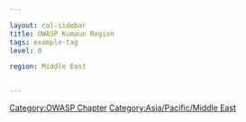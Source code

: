 ```yaml
---

layout: col-sidebar
title: OWASP Kumaun Region
tags: example-tag
level: 0

region: Middle East


---
```

[Category:OWASP Chapter](Category:OWASP_Chapter "wikilink")
[Category:Asia/Pacific/Middle
East](Category:Asia/Pacific/Middle_East "wikilink")
